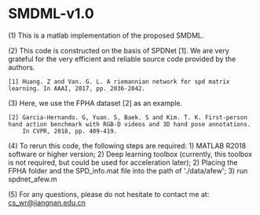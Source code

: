 # SMDML-v1.0
(1) This is a matlab implementation of the proposed SMDML. 

(2) This code is constructed on the basis of SPDNet [1]. We are very grateful for the very efficient and reliable source code provided by the authors.
    
    [1] Huang. Z and Van. G. L. A riemannian network for spd matrix learning. In AAAI, 2017, pp. 2036-2042.

(3) Here, we use the FPHA dataset [2] as an example. 

    [2] Garcia-Hernando. G, Yuan. S, Baek. S and Kim. T. K. First-person hand action benchmark with RGB-D videos and 3D hand pose annotations. 
        In CVPR, 2018, pp. 409-419.

(4) To rerun this code, the following steps are required: 
    1) MATLAB R2018 software or higher version; 
    2) Deep learning toolbox (currently, this toolbox is not required, but could be used for acceleration later);
    2) Placing the FPHA folder and the SPD_info.mat file into the path of './data/afew';
    3) run spdnet_afew.m

(5) For any questions, please do not hesitate to contact me at: cs_wr@jiangnan.edu.cn
